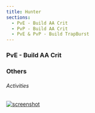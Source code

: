 ```yaml
---
title: Hunter
sections:
  - PvE - Build AA Crit
  - PvP - Build AA Crit
  - PvE & PvP - Build TrapBurst
---
```


### PvE - Build AA Crit 

### Others

<div class="row">
 <div class="col-md-3 col-sm-3 col-xs-6">

###### Activities

  <div class="screenshot-holder">
   <a href="assets/images/demo/appkit-activities.jpg" data-toggle="lightbox"><img class="img-responsive" src="assets/images/demo/appkit-activities-thumb.jpg" alt="screenshot" /></a>
   <a class="mask" href="assets/images/demo/appkit-activities.jpg" data-toggle="lightbox"><i class="icon fa fa-search-plus"></i></a>
  </div>
 </div>
</div>
